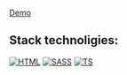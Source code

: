 <a href="https://deniskakaka.github.io/react_phone-catalog/">Demo</a>
<h2>Stack technoligies:</h2>

[![HTML](https://skillicons.dev/icons?i=html)](https://developer.mozilla.org/en-US/docs/Web/HTML)
[![SASS](https://skillicons.dev/icons?i=sass)](https://sass-lang.com/documentation/)
[![TS](https://skillicons.dev/icons?i=js)](https://developer.mozilla.org/en-US/docs/Web/TypeScript)
